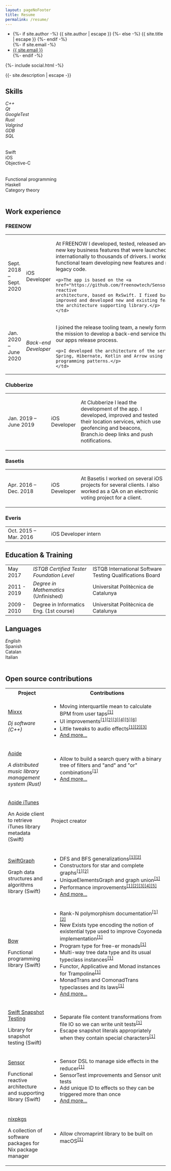 ```yaml
---
layout: pageNoFooter
title: Resume
permalink: /resume/
---
```


<div class="resumeHeaderWrapper">
  <div>
    <ul class="contact-list">
      <li class="p-name">
        {%- if site.author -%}
          {{ site.author | escape }}
        {%- else -%}
          {{ site.title | escape }}
        {%- endif -%}
        </li>
        {%- if site.email -%}
        <li><a class="u-email" href="mailto:{{ site.email }}">{{ site.email }}</a></li>
        {%- endif -%}
    </ul>
    {%- include social.html -%}
  </div>
  <p>{{- site.description | escape -}}</p>
</div>

## Skills

<div class="autoTable3">
  <div class="skill">
    <span><em>C++</em></span>
    <div class="meter">
      <span style="width: 50%"/>
    </div>
  </div>
  <div class="skill">
    <span><em>Qt</em></span>
    <div class="meter">
      <span style="width: 50%"/>
    </div>
  </div>
  <div class="skill">
    <span><em>GoogleTest</em></span>
    <div class="meter">
      <span style="width: 50%"/>
    </div>
  </div>
  <div class="skill">
    <span><em>Rust</em></span>
    <div class="meter">
      <span style="width: 50%"/>
    </div>
  </div>
  <div class="skill">
    <span><em>Valgrind</em></span>
    <div class="meter">
      <span style="width: 25%"/>
    </div>
  </div>
  <div class="skill">
    <span><em>GDB</em></span>
    <div class="meter">
      <span style="width: 25%"/>
    </div>
  </div>
  <div class="skill">
    <span><em>SQL</em></span>
    <div class="meter">
      <span style="width: 50%"/>
    </div>
  </div>
</div>
<br>
<br>
<div class="autoTable3">
  <div class="skill">
    <span>Swift</span>
    <div class="meter">
      <span style="width: 100%"/>
    </div>
  </div>
  <div class="skill">
    <span>iOS</span>
    <div class="meter">
      <span style="width: 100%"/>
    </div>
  </div>
  <div class="skill">
    <span>Objective-C</span>
    <div class="meter">
      <span style="width: 100%"/>
    </div>
  </div>
</div>
<br>
<br>
<div class="autoTable3">
  <div class="skill">
    <span>Functional programming</span>
    <div class="meter">
      <span style="width: 50%"/>
    </div>
  </div>
  <div class="skill">
    <span>Haskell</span>
    <div class="meter">
      <span style="width: 25%"/>
    </div>
  </div>
  <div class="skill">
    <span>Category theory</span>
    <div class="meter">
      <span style="width: 25%"/>
    </div>
  </div>
</div>
<br>

## Work experience

### FREENOW

 <table class="innerBorderTable">
  <col width="27%">
  <col width="17%">
  <tr>
    <td>Sept. 2018 – Sept. 2020</td>
    <td class="role">iOS Developer</td>
    <td><p>At FREENOW I developed, tested, released and monitored new key business features that were launched internationally to thousands of drivers.
    I worked in a cross functional team developing new features and maintaining legacy code.</p>
    
    <p>The app is based on the <a href="https://github.com/freenowtech/Sensor">Sensor</a> reactive
    architecture, based on RxSwift. I fixed bugs and improved and developed new and existing features for the architecture supporting library.</p>
    </td>
  </tr>
  <tr>
    <td>Jan. 2020 – June 2020</td>
    <td><em>Back-end Developer</em></td>
    <td><p>I joined the release tooling team, a newly formed team with the mission to
    develop a back-end service that automates our apps release process.</p>

    <p>I developed the architecture of the service based on Spring, Hibernate, Kotlin and Arrow using functional programming patterns.</p>
    </td>
  </tr>
</table>

### Clubberize

 <table class="innerBorderTable">
  <col width="27%">
  <col width="17%">
  <tr>
    <td>Jan. 2019 – June 2019</td>
    <td>iOS Developer</td>
    <td><p>At Clubberize I lead the development of the app. I developed, improved and tested their location services,
     which use geofencing and beacons, Branch.io deep links
      and push notifications.</p></td>
  </tr>
</table>

### Basetis

 <table class="innerBorderTable">
  <col width="27%">
  <col width="17%">
  <tr>
    <td>Apr. 2016 – Dec. 2018</td>
    <td>iOS Developer</td>
    <td><p>At Basetis I worked on several iOS projects for several clients.
    I also worked as a QA on an electronic voting project for a client.</p></td>
  </tr>
</table>

### Everis

 <table class="innerBorderTable">
  <col width="27%">
  <tr>
    <td>Oct. 2015 – Mar. 2016</td>
    <td>iOS Developer intern</td>
  </tr>
</table>

## Education & Training

 <table class="innerBorderTable">
  <tr>
    <td>May 2017</td>
    <td><em>ISTQB Certified Tester Foundation Level</em></td>
    <td>ISTQB International Software Testing Qualifications Board</td>
  </tr>
  <tr>
    <td>2011 - 2019</td>
    <td><em>Degree in Mathematics</em> (Unfinished)</td>
    <td>Universitat Politècnica de Catalunya</td>
  </tr>
  <tr>
    <td>2009 - 2010</td>
    <td>Degree in Informatics Eng. (1st course)</td>
    <td>Universitat Politècnica de Catalunya</td>
  </tr>
</table>

## Languages

<div class="autoTable3">
  <div>
    <span><em>English</em></span>
    <div class="meter">
      <span style="width: 80%"/>
    </div>
  </div>
  <div>
    <span>Spanish</span>
    <div class="meter">
      <span style="width: 100%"/>
    </div>
  </div>
  <div>
    <span>Catalan</span>
    <div class="meter">
      <span style="width: 100%"/>
    </div>
  </div>
  <div>
    <span>Italian</span>
    <div class="meter">
      <span style="width: 10%"/>
    </div>
  </div>
</div>
<br>

## Open source contributions

 <table class="innerBorderTable">
  <col width="27%">
  <tr>
    <th>
      Project
    </th>
    <th>
      Contributions
    </th>
  </tr>
  <tr>
    <td>
      <p><a href="https://www.mixxx.org">Mixxx</a></p>
      <p><em>Dj software (C++)</em></p>
    </td>
    <td>
      <ul>
      <li>Moving interquartile mean to calculate BPM from user taps<sup><a href="https://github.com/mixxxdj/mixxx/pull/450">[1]</a></sup></li>
      <li>UI improvements<sup><a href="https://github.com/mixxxdj/mixxx/pull/917">[1]</a><a href="https://github.com/mixxxdj/mixxx/pull/682">[2]</a><a href="https://github.com/mixxxdj/mixxx/pull/678">[3]</a><a href="https://github.com/mixxxdj/mixxx/pull/674">[4]</a><a href="https://github.com/mixxxdj/mixxx/pull/668">[5]</a><a href="https://github.com/mixxxdj/mixxx/pull/666/">[6]</a></sup></li>
      <li>Little tweaks to audio effects<sup><a href="https://github.com/mixxxdj/mixxx/pull/1502">[1]</a><a href="https://github.com/mixxxdj/mixxx/pull/733">[2]</a><a href="https://github.com/mixxxdj/mixxx/pull/1260">[3]</a></sup></li>
      <li><a href="https://github.com/mixxxdj/mixxx/pulls?q=is%3Apr+author%3Aferranpujolcamins">And more...</a></li>
      </ul>
    </td>
  </tr>
  <tr>
    <td>
      <p><a href="https://gitlab.com/uklotzde/aoide-rs/">Aoide</a></p>
      <p><em>A distributed music library management system (Rust)</em></p>
    </td>
    <td>
      <ul>
      <li>Allow to build a search query with a binary tree of filters and "and" and "or" combinations<sup><a href="https://gitlab.com/uklotzde/aoide-rs/-/commit/30027b8d0f546a9161a2277149b356892a3e3104">[1]</a></sup></li>
      <li><a href="https://gitlab.com/uklotzde/aoide-rs/-/commits/development?author=Ferran%20Pujol%20Camins">And more...</a></li>
      </ul>
    </td>
  </tr>
  <tr>
    <td>
      <p><a href="https://github.com/ferranpujolcamins/aoide-iTunes">Aoide iTunes</a></p>
      <p>An Aoide client to retrieve iTunes library metadata (Swift)</p>
    </td>
    <td>
      Project creator
    </td>
  </tr>
  <tr>
    <td>
      <p><a href="https://github.com/davecom/SwiftGraph">SwiftGraph</a></p>
      <p>Graph data structures and algorithms library (Swift)</p>
    </td>
    <td>
      <ul>
      <li>DFS and BFS generalizations<sup><a href="https://github.com/davecom/SwiftGraph/pull/58">[1]</a><a href="https://github.com/davecom/SwiftGraph/pull/57">[2]</a></sup></li>
      <li>Constructors for star and complete graphs<sup><a href="https://github.com/davecom/SwiftGraph/pull/46">[1]</a><a href="https://github.com/davecom/SwiftGraph/pull/47">[2]</a></sup></li>
      <li>UniqueElementsGraph and graph union<sup><a href="https://github.com/davecom/SwiftGraph/pull/40">[1]</a></sup></li>
      <li>Performance improvements<sup><a href="https://github.com/davecom/SwiftGraph/pull/56">[1]</a><a href="https://github.com/davecom/SwiftGraph/pull/53">[2]</a><a href="https://github.com/davecom/SwiftGraph/pull/52">[3]</a><a href="https://github.com/davecom/SwiftGraph/pull/51">[4]</a><a href="https://github.com/davecom/SwiftGraph/pull/49">[5]</a></sup></li>
      <li><a href="https://github.com/davecom/SwiftGraph/pulls?q=+is%3Apr+author%3Aferranpujolcamins+">And more...</a></li>
      </ul>
    </td>
  </tr>
  <tr>
    <td>
      <p><a href="https://bow-swift.io/">Bow</a></p>
      <p>Functional programming library (Swift)</p>
    </td>
    <td>
      <ul>
      <li>Rank-N polymorphism documentation<sup><a href="https://bow-swift.io/docs/fp-concepts/rank-n-polymorphism/">[1]</a><a href="https://github.com/bow-swift/bow/pull/622">[2]</a></sup></li>
      <li>New Exists type encoding the notion of existential type used to improve Coyoneda implementation<sup><a href="https://github.com/bow-swift/bow/pull/623">[1]</a></sup></li>
      <li>Program type for free-er monads<sup><a href="https://github.com/bow-swift/bow/pull/634">[1]</a></sup></li>
      <li>Multi-way tree data type and its usual typeclass instances<sup><a href="https://github.com/bow-swift/bow/pull/626">[1]</a></sup></li>
      <li>Functor, Applicative and Monad instances for Trampoline<sup><a href="https://github.com/bow-swift/bow/pull/636">[1]</a></sup></li>
      <li>MonadTrans and ComonadTrans typeclasses and its laws<sup><a href="https://github.com/bow-swift/bow/pull/645">[1]</a></sup></li>
      <li><a href="https://github.com/bow-swift/bow/pulls?q=+is%3Apr+author%3Aferranpujolcamins+">And more...</a></li>
      </ul>
    </td>
  </tr>
  <tr>
    <td>
      <p><a href="https://github.com/pointfreeco/swift-snapshot-testing/">Swift Snapshot Testing</a></p>
      <p>Library for snapshot testing (Swift)</p>
    </td>
    <td>
      <ul>
      <li>Separate file content transformations from file IO so we can write unit tests<sup><a href="https://github.com/pointfreeco/swift-snapshot-testing/pull/232">[1]</a></sup></li>
      <li>Escape snapshot literals appropriately when they contain special characters<sup><a href="https://github.com/pointfreeco/swift-snapshot-testing/pull/231">[1]</a></sup></li>
      </ul>
    </td>
  </tr>
  <tr>
    <td>
      <p><a href="https://github.com/freenowtech/Sensor">Sensor</a></p>
      <p>Functional reactive architecture and supporting library (Swift)</p>
    </td>
    <td>
      <ul>
      <li>Sensor DSL to manage side effects in the reducer<sup><a href="https://github.com/freenowtech/Sensor/commits/0.2.0">[1]</a></sup></li>
      <li>SensorTest improvements and Sensor unit tests</li>
      <li>Add unique ID to effects so they can be triggered more than once</li>
      <li><a href="https://github.com/freenowtech/Sensor/commits/master">And more...</a></li>
      </ul>
    </td>
  </tr>
  <tr>
    <td>
      <p><a href="https://github.com/NixOS/nixpkgs">nixpkgs</a></p>
      <p>A collection of software packages for Nix package manager</p>
    </td>
    <td>
      <ul>
      <li>Allow chromaprint library to be built on macOS<sup><a href="https://github.com/NixOS/nixpkgs/pull/98057">[1]</a></sup></li>
      </ul>
    </td>
  </tr>
</table>